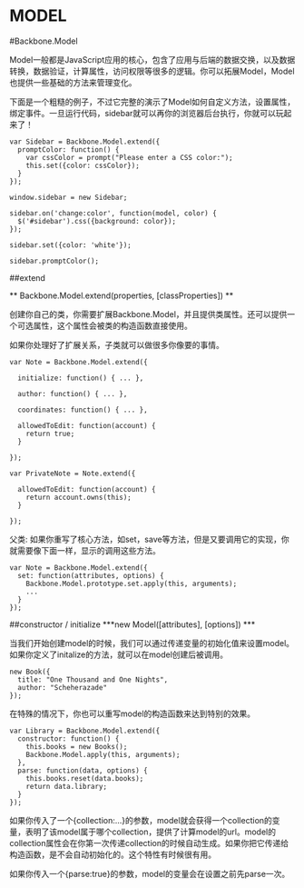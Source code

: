 MODEL
=====================

#Backbone.Model

Model一般都是JavaScript应用的核心，包含了应用与后端的数据交换，以及数据转换，数据验证，计算属性，访问权限等很多的逻辑。你可以拓展Model，Model也提供一些基础的方法来管理变化。

下面是一个粗糙的例子，不过它完整的演示了Model如何自定义方法，设置属性，绑定事件。一旦运行代码，sidebar就可以再你的浏览器后台执行，你就可以玩起来了！

```
var Sidebar = Backbone.Model.extend({
  promptColor: function() {
    var cssColor = prompt("Please enter a CSS color:");
    this.set({color: cssColor});
  }
});

window.sidebar = new Sidebar;

sidebar.on('change:color', function(model, color) {
  $('#sidebar').css({background: color});
});

sidebar.set({color: 'white'});

sidebar.promptColor();
```

##extend 

** Backbone.Model.extend(properties, [classProperties]) **


创建你自己的类，你需要扩展Backbone.Model，并且提供类属性。还可以提供一个可选属性，这个属性会被类的构造函数直接使用。

如果你处理好了扩展关系，子类就可以做很多你像要的事情。

```
var Note = Backbone.Model.extend({

  initialize: function() { ... },

  author: function() { ... },

  coordinates: function() { ... },

  allowedToEdit: function(account) {
    return true;
  }

});

var PrivateNote = Note.extend({

  allowedToEdit: function(account) {
    return account.owns(this);
  }

});
```

父类: 如果你重写了核心方法，如set，save等方法，但是又要调用它的实现，你就需要像下面一样，显示的调用这些方法。

```
var Note = Backbone.Model.extend({
  set: function(attributes, options) {
    Backbone.Model.prototype.set.apply(this, arguments);
    ...
  }
});
```

##constructor / initialize
***new Model([attributes], [options]) ***

当我们开始创建model的时候，我们可以通过传递变量的初始化值来设置model。如果你定义了initalize的方法，就可以在model创建后被调用。

```
new Book({
  title: "One Thousand and One Nights",
  author: "Scheherazade"
});
```

在特殊的情况下，你也可以重写model的构造函数来达到特别的效果。

```
var Library = Backbone.Model.extend({
  constructor: function() {
    this.books = new Books();
    Backbone.Model.apply(this, arguments);
  },
  parse: function(data, options) {
    this.books.reset(data.books);
    return data.library;
  }
});
```

如果你传入了一个{collection:...}的参数，model就会获得一个collection的变量，表明了该model属于哪个collection，提供了计算model的url。model的collection属性会在你第一次传递collection的时候自动生成。如果你把它传递给构造函数，是不会自动初始化的。这个特性有时候很有用。

如果你传入一个{parse:true}的参数，model的变量会在设置之前先parse一次。












